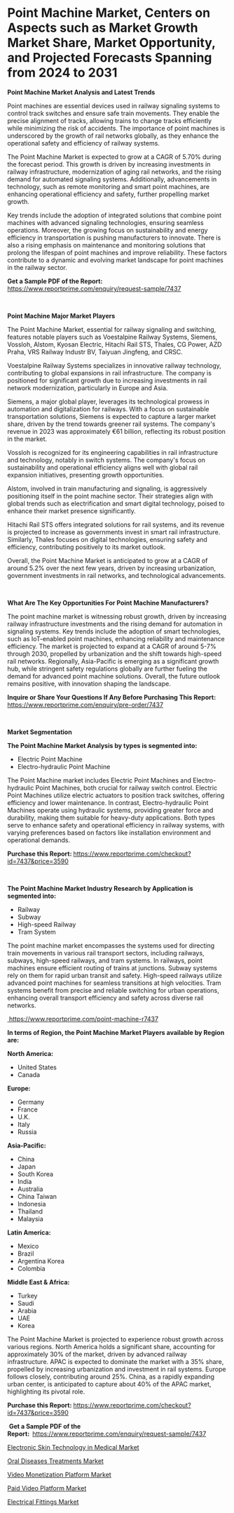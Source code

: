 <p><h1>Point Machine Market, Centers on Aspects such as Market Growth Market Share, Market Opportunity, and Projected Forecasts Spanning from 2024 to 2031</h1></p><p><strong>Point Machine Market Analysis and Latest Trends</strong></p>
<p><p>Point machines are essential devices used in railway signaling systems to control track switches and ensure safe train movements. They enable the precise alignment of tracks, allowing trains to change tracks efficiently while minimizing the risk of accidents. The importance of point machines is underscored by the growth of rail networks globally, as they enhance the operational safety and efficiency of railway systems.</p><p>The Point Machine Market is expected to grow at a CAGR of 5.70% during the forecast period. This growth is driven by increasing investments in railway infrastructure, modernization of aging rail networks, and the rising demand for automated signaling systems. Additionally, advancements in technology, such as remote monitoring and smart point machines, are enhancing operational efficiency and safety, further propelling market growth.</p><p>Key trends include the adoption of integrated solutions that combine point machines with advanced signaling technologies, ensuring seamless operations. Moreover, the growing focus on sustainability and energy efficiency in transportation is pushing manufacturers to innovate. There is also a rising emphasis on maintenance and monitoring solutions that prolong the lifespan of point machines and improve reliability. These factors contribute to a dynamic and evolving market landscape for point machines in the railway sector.</p></p>
<p><strong>Get a Sample PDF of the Report:&nbsp;</strong> <a href="https://www.reportprime.com/enquiry/request-sample/7437?utm_campaign=1121&utm_medium=2&utm_source=Github&utm_content=ia&utm_term=25112024&utm_id=point-machine">https://www.reportprime.com/enquiry/request-sample/7437</a></p>
<p>&nbsp;</p>
<p><strong>Point Machine Major Market Players</strong></p>
<p><p>The Point Machine Market, essential for railway signaling and switching, features notable players such as Voestalpine Railway Systems, Siemens, Vossloh, Alstom, Kyosan Electric, Hitachi Rail STS, Thales, CG Power, AZD Praha, VRS Railway Industr BV, Taiyuan Jingfeng, and CRSC. </p><p>Voestalpine Railway Systems specializes in innovative railway technology, contributing to global expansions in rail infrastructure. The company is positioned for significant growth due to increasing investments in rail network modernization, particularly in Europe and Asia.</p><p>Siemens, a major global player, leverages its technological prowess in automation and digitalization for railways. With a focus on sustainable transportation solutions, Siemens is expected to capture a larger market share, driven by the trend towards greener rail systems. The company's revenue in 2023 was approximately €61 billion, reflecting its robust position in the market.</p><p>Vossloh is recognized for its engineering capabilities in rail infrastructure and technology, notably in switch systems. The company's focus on sustainability and operational efficiency aligns well with global rail expansion initiatives, presenting growth opportunities.</p><p>Alstom, involved in train manufacturing and signaling, is aggressively positioning itself in the point machine sector. Their strategies align with global trends such as electrification and smart digital technology, poised to enhance their market presence significantly.</p><p>Hitachi Rail STS offers integrated solutions for rail systems, and its revenue is projected to increase as governments invest in smart rail infrastructure. Similarly, Thales focuses on digital technologies, ensuring safety and efficiency, contributing positively to its market outlook.</p><p>Overall, the Point Machine Market is anticipated to grow at a CAGR of around 5.2% over the next few years, driven by increasing urbanization, government investments in rail networks, and technological advancements.</p></p>
<p>&nbsp;</p>
<p><strong>What Are The Key Opportunities For Point Machine Manufacturers?</strong></p>
<p><p>The point machine market is witnessing robust growth, driven by increasing railway infrastructure investments and the rising demand for automation in signaling systems. Key trends include the adoption of smart technologies, such as IoT-enabled point machines, enhancing reliability and maintenance efficiency. The market is projected to expand at a CAGR of around 5-7% through 2030, propelled by urbanization and the shift towards high-speed rail networks. Regionally, Asia-Pacific is emerging as a significant growth hub, while stringent safety regulations globally are further fueling the demand for advanced point machine solutions. Overall, the future outlook remains positive, with innovation shaping the landscape.</p></p>
<p><strong>Inquire or Share Your Questions If Any Before Purchasing This Report:</strong> <a href="https://www.reportprime.com/enquiry/pre-order/7437?utm_campaign=1121&utm_medium=2&utm_source=Github&utm_content=ia&utm_term=25112024&utm_id=point-machine">https://www.reportprime.com/enquiry/pre-order/7437</a></p>
<p>&nbsp;</p>
<p><strong>Market Segmentation</strong></p>
<p><strong>The Point Machine Market Analysis by types is segmented into:</strong></p>
<p><ul><li>Electric Point Machine</li><li>Electro-hydraulic Point Machine</li></ul></p>
<p><p>The Point Machine market includes Electric Point Machines and Electro-hydraulic Point Machines, both crucial for railway switch control. Electric Point Machines utilize electric actuators to position track switches, offering efficiency and lower maintenance. In contrast, Electro-hydraulic Point Machines operate using hydraulic systems, providing greater force and durability, making them suitable for heavy-duty applications. Both types serve to enhance safety and operational efficiency in railway systems, with varying preferences based on factors like installation environment and operational demands.</p></p>
<p><strong>Purchase this Report:&nbsp;</strong><a href="https://www.reportprime.com/checkout?id=7437&price=3590&utm_campaign=1121&utm_medium=2&utm_source=Github&utm_content=ia&utm_term=25112024&utm_id=point-machine">https://www.reportprime.com/checkout?id=7437&price=3590</a></p>
<p>&nbsp;</p>
<p><strong>The Point Machine Market Industry Research by Application is segmented into:</strong></p>
<p><ul><li>Railway</li><li>Subway</li><li>High-speed Railway</li><li>Tram System</li></ul></p>
<p><p>The point machine market encompasses the systems used for directing train movements in various rail transport sectors, including railways, subways, high-speed railways, and tram systems. In railways, point machines ensure efficient routing of trains at junctions. Subway systems rely on them for rapid urban transit and safety. High-speed railways utilize advanced point machines for seamless transitions at high velocities. Tram systems benefit from precise and reliable switching for urban operations, enhancing overall transport efficiency and safety across diverse rail networks.</p></p>
<p><a href="https://www.reportprime.com/point-machine-r7437?utm_campaign=1121&utm_medium=2&utm_source=Github&utm_content=ia&utm_term=25112024&utm_id=point-machine">&nbsp;https://www.reportprime.com/point-machine-r7437</a></p>
<p><strong>In terms of Region, the Point Machine Market Players available by Region are:</strong></p>
<p>
    <p> <strong> North America: </strong>
        <ul>
            <li>United States</li>
            <li>Canada</li>
        </ul>
        </p> 
    <p> <strong> Europe: </strong>
        <ul>
            <li>Germany</li>
            <li>France</li>
            <li>U.K.</li>
            <li>Italy</li>
            <li>Russia</li>
        </ul>
        </p> 
    <p> <strong> Asia-Pacific: </strong>
        <ul>
            <li>China</li>
            <li>Japan</li>
            <li>South Korea</li>
            <li>India</li>
            <li>Australia</li>
            <li>China Taiwan</li>
            <li>Indonesia</li>
            <li>Thailand</li>
            <li>Malaysia</li>
        </ul>
        </p> 
    <p> <strong> Latin America: </strong>
        <ul>
            <li>Mexico</li>
            <li>Brazil</li>
            <li>Argentina Korea</li>
            <li>Colombia</li>
        </ul>
        </p> 
    <p> <strong> Middle East & Africa: </strong>
        <ul>
            <li>Turkey</li>
            <li>Saudi</li>
            <li>Arabia</li>
            <li>UAE</li>
            <li>Korea</li>
        </ul>
    </p>
    </p>
<p><p>The Point Machine Market is projected to experience robust growth across various regions. North America holds a significant share, accounting for approximately 30% of the market, driven by advanced railway infrastructure. APAC is expected to dominate the market with a 35% share, propelled by increasing urbanization and investment in rail systems. Europe follows closely, contributing around 25%. China, as a rapidly expanding urban center, is anticipated to capture about 40% of the APAC market, highlighting its pivotal role.</p></p>
<p><strong>Purchase this Report: </strong><a href="https://www.reportprime.com/checkout?id=7437&price=3590&utm_campaign=1121&utm_medium=2&utm_source=Github&utm_content=ia&utm_term=25112024&utm_id=point-machine">https://www.reportprime.com/checkout?id=7437&price=3590</a></p>
<p>&nbsp;<strong>Get a Sample PDF of the Report:&nbsp;&nbsp;</strong><a href="https://www.reportprime.com/enquiry/request-sample/7437?utm_campaign=1121&utm_medium=2&utm_source=Github&utm_content=ia&utm_term=25112024&utm_id=point-machine">https://www.reportprime.com/enquiry/request-sample/7437</a></p>
<p><strong></strong></p>
<p><p><a href="https://issuu.com/reportprime-2/docs/electronic-skin-technology-in-medic_d586a4b7086d5d?utm_campaign=1121&utm_medium=2&utm_source=Github&utm_content=ia&utm_term=25112024&utm_id=point-machine">Electronic Skin Technology in Medical Market</a></p><p><a href="https://issuu.com/reportprime-2/docs/oral-diseases-treatments-market-siz_ace3248725fc3f?utm_campaign=1121&utm_medium=2&utm_source=Github&utm_content=ia&utm_term=25112024&utm_id=point-machine">Oral Diseases Treatments Market</a></p><p><a href="https://www.linkedin.com/pulse/video-monetization-platform-market-innovations-trends-comprehensive-wwmbc?utm_campaign=1121&utm_medium=2&utm_source=Github&utm_content=ia&utm_term=25112024&utm_id=point-machine">Video Monetization Platform Market</a></p><p><a href="https://www.linkedin.com/pulse/global-analysis-paid-video-platform-market-size-scope-2024-2031-72kic?utm_campaign=1121&utm_medium=2&utm_source=Github&utm_content=ia&utm_term=25112024&utm_id=point-machine">Paid Video Platform Market</a></p><p><a href="https://github.com/guneycigdem35/Market-Research-Report-List-5/blob/main/electrical-fittings-market.md?utm_campaign=1121&utm_medium=2&utm_source=Github&utm_content=ia&utm_term=25112024&utm_id=point-machine">Electrical Fittings Market</a></p></p>